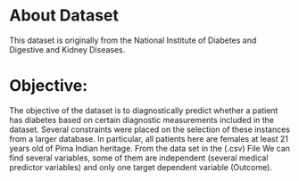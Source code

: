 # About Dataset
This dataset is originally from the National Institute of Diabetes and Digestive and Kidney Diseases. 

# Objective:
The objective of the dataset is to diagnostically predict whether a patient has diabetes based on certain diagnostic measurements included in the dataset. Several constraints were placed on the selection of these instances from a larger database. In particular, all patients here are females at least 21 years old of Pima Indian heritage. From the data set in the (.csv) File We can find several variables, some of them are independent (several medical predictor variables) and only one target dependent variable (Outcome).
